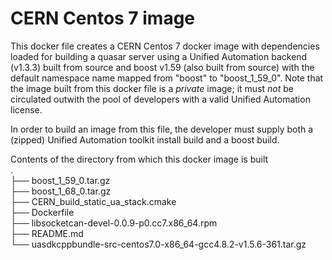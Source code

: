 # CERN Centos 7 image
This docker file creates a CERN Centos 7 docker image with dependencies loaded for building a quasar server using a Unified Automation backend (v1.3.3) built from source and boost v1.59 (also built from source) with the default namespace name mapped from "boost" to "boost_1_59_0". Note that the image built from this docker file is a *private* image; it must *not* be circulated outwith the pool of developers with a valid Unified Automation license. 

In order to build an image from this file, the developer must supply both a (zipped) Unified Automation toolkit install build and a boost build.

Contents of the directory from which this docker image is built  
.  
├── boost_1_59_0.tar.gz  
├── boost_1_68_0.tar.gz  
├── CERN_build_static_ua_stack.cmake  
├── Dockerfile  
├── libsocketcan-devel-0.0.9-p0.cc7.x86_64.rpm  
├── README.md  
└── uasdkcppbundle-src-centos7.0-x86_64-gcc4.8.2-v1.5.6-361.tar.gz  
  
